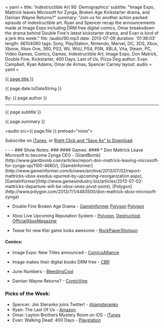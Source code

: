 = yaml =
title: 'Indestructible Art 90: Demographics'
subtitle: "Image Expo, Mattrick leaves Microsoft for Zynga, Broken Age Kickstarter drama, and Damian Wayne Returns?"
summary: "Join us for another action packed episode of indestructible art. Ryan and Spencer recap the announcements made at Image Expo including DRM free digital comics, Omar breaksdown the drama behind Double Fine's latest kickstarter drama, and Evan is kind of a jerk this week."
file: /audio/90.mp3
date: 2013-07-09
duration: '01:36:03'
length: 46104060
tags: Sony, PlayStation, Nintendo, Marvel, DC, 3DS, Xbox, Xbone, Xbox One, 360, PS3, Wii, WiiU, PS4, PSN, XBLA, Vita, Steam, PC, Video Games, Comics, Games, Indestructible Art, Image Expo, Don Matrick, Double Fine, Kickstarter, 400 Days, Last of Us, Pizza Dog
author: Evan Campbell, Ryan Adams, Omar de Armas, Spencer Carney
layout: audio
= yaml =

<a href="{{ page.url }}" class='postTitleLink'><p class='postTitle'>{{ page.title }}</p></a>
<p class='postPublished'>{{ page.date.toDateString }}</p>
<p class='postAuthor'>By: {{ page.author }}</p>
<hr>
<p class='podcastSummary'>{{ page.subtitle }}</p>

<p class='podcastSummary'>{{ page.summary }}</p>

<audio src={{ page.file }} preload="none"></audio>
<p class='subLinks'>Subscribe on <a href='http://bit.ly/iapodcast'>iTunes</a>, or <a href={{ page.file }}>Right Click and "Save As" to Download</a>.</p>
- - -
### Show Notes:  ###
#### Games: ####
* Don Mattrick Leave Microsoft to become Zynga CEO - 
[GiantBomb](http://www.giantbomb.com/articles/report-don-mattrick-leaving-microsoft-for-zynga-up/1100-4680/),
[GameInformer](http://www.gameinformer.com/b/news/archive/2013/07/02/report-mattricks-xbox-exodus-spurred-by-upcoming-reorganization.aspx),
[GameInformer](http://www.gamesindustry.biz/articles/2013-07-02-mattricks-departure-will-be-xbox-ones-pivot-point),
[Polygon](http://www.polygon.com/2013/7/1/4483500/don-mattrick-xbox-microsoft-zynga)

* Double Fine Broken Age Drama - [GameInformer](http://www.gamesindustry.biz/articles/2013-07-03-double-fine-needs-more-money-to-complete-broken-age)
[Polygon](http://www.polygon.com/2013/7/3/4491488/double-fines-kickstarter-rami-ismail)
[Polygon](http://www.polygon.com/2013/7/2/4487692/double-fine-planning-to-launch-first-half-of-broken-age-in-january)

* Xbox Live Upcoming Reputation System - 
[Polygon](http://www.polygon.com/2013/7/3/4490884/xbox-ones-reputation-system-will-track-behavior-over-time-group),
[Destructiod](http://www.destructoid.com/microsoft-details-the-xbox-one-s-new-reputation-system-257488.phtml),
[OfficialXboxMagazine](http://www.oxm.co.uk/57505/features/the-new-dark-side-of-xbox-live-microsoft-explains-xbox-ones-all-new-reputation-system/)

* Tease for new Klei game looks awesome - [RockPaperShotgun](http://www.rockpapershotgun.com/2013/07/02/dont-starve-dev-on-its-espionage-xcom-incognita/)

  
#### Comics: ####
*  Image Expo: New Titles announced - [ComicsAlliance](http://comicsalliance.com/image-expo-2013-brubaker-epting-remender-straczynski-sienkiewicz-aaron/)

* Image makes their digital books DRM free - [CBR](http://www.comicbookresources.com/?page=article&id=46399)

* June Numbers - [BleedingCool](http://www.bleedingcool.com/2013/07/05/dc-grabs-the-three-top-spots-in-june-2013/)

* Damian Wayne Returns? - [ComicVine](http://www.comicvine.com/articles/the-return-of-damian-wayne/1100-146814/)
  
### Picks of the Week: ###
* Spencer: Jim Steranko joins Twitter! - [@iamsteranko](http://www.twitter.com/iamsteranko)
* Ryan: The Last Of Us - [Amazon](http://www.amazon.com/gp/product/B007CM0K86/ref=as_li_ss_tl?ie=UTF8&camp=1789&creative=390957&creativeASIN=B007CM0K86&linkCode=as2&tag=indestart-20)
* Omar: Layton Brothers Mystery Room on iOS - [iTunes](https://itunes.apple.com/us/app/layton-brothers-mystery-room/id640517092?mt=8)
* Evan: Walking Dead: 400 Days - [Playstation](http://blog.us.playstation.com/2013/07/02/the-walking-dead-400-days-out-today/)